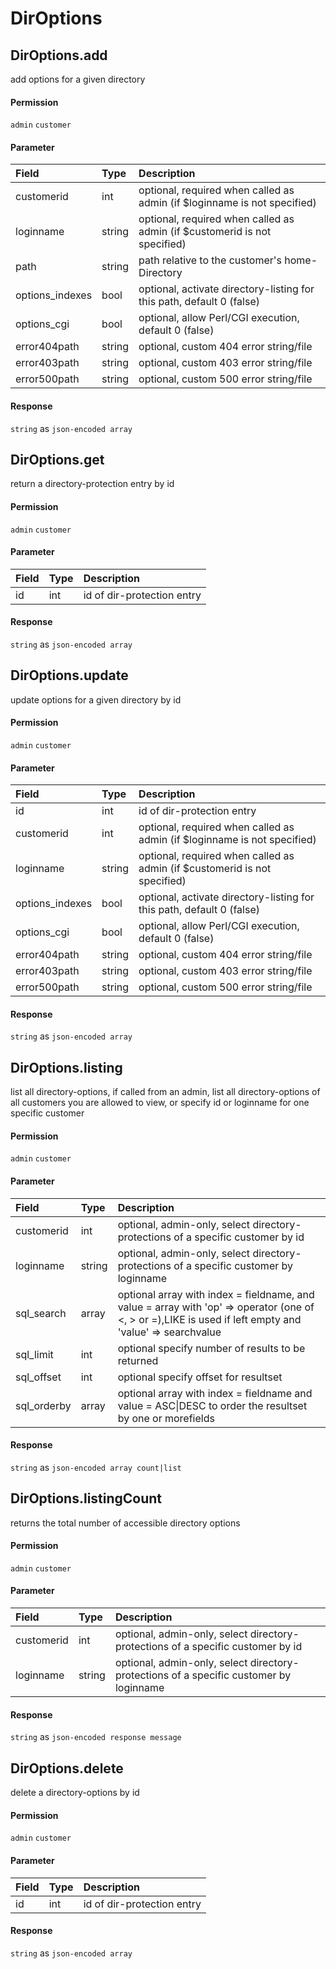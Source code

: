 # DirOptions

## DirOptions.add

add options for a given directory

#### Permission

`admin` `customer`

#### Parameter

| Field | Type | Description |
| :--- | :--- | :--- |
| customerid | int | optional, required when called as admin (if $loginname is not specified) |
| loginname | string | optional, required when called as admin (if $customerid is not specified) |
| path | string | path relative to the customer's home-Directory |
| options_indexes | bool | optional, activate directory-listing for this path, default 0 (false) |
| options_cgi | bool | optional, allow Perl/CGI execution, default 0 (false) |
| error404path | string | optional, custom 404 error string/file |
| error403path | string | optional, custom 403 error string/file |
| error500path | string | optional, custom 500 error string/file |

#### Response

`string` as `json-encoded array`

## DirOptions.get

return a directory-protection entry by id

#### Permission

`admin` `customer`

#### Parameter

| Field | Type | Description |
| :--- | :--- | :--- |
| id | int | id of dir-protection entry |

#### Response

`string` as `json-encoded array`

## DirOptions.update

update options for a given directory by id

#### Permission

`admin` `customer`

#### Parameter

| Field | Type | Description |
| :--- | :--- | :--- |
| id | int | id of dir-protection entry |
| customerid | int | optional, required when called as admin (if $loginname is not specified) |
| loginname | string | optional, required when called as admin (if $customerid is not specified) |
| options_indexes | bool | optional, activate directory-listing for this path, default 0 (false) |
| options_cgi | bool | optional, allow Perl/CGI execution, default 0 (false) |
| error404path | string | optional, custom 404 error string/file |
| error403path | string | optional, custom 403 error string/file |
| error500path | string | optional, custom 500 error string/file |

#### Response

`string` as `json-encoded array`

## DirOptions.listing

list all directory-options, if called from an admin, list all directory-options of all customers you are allowed to view, or specify id or loginname for one specific customer

#### Permission

`admin` `customer`

#### Parameter

| Field | Type | Description |
| :--- | :--- | :--- |
| customerid | int | optional, admin-only, select directory-protections of a specific customer by id |
| loginname | string | optional, admin-only, select directory-protections of a specific customer by loginname |
| sql_search | array | optional array with index = fieldname, and value = array with 'op' => operator (one of <, > or =),LIKE is used if left empty and 'value' => searchvalue |
| sql_limit | int | optional specify number of results to be returned |
| sql_offset | int | optional specify offset for resultset |
| sql_orderby | array | optional array with index = fieldname and value = ASC\|DESC to order the resultset by one or morefields |

#### Response

`string` as `json-encoded array count|list`

## DirOptions.listingCount

returns the total number of accessible directory options

#### Permission

`admin` `customer`

#### Parameter

| Field | Type | Description |
| :--- | :--- | :--- |
| customerid | int | optional, admin-only, select directory-protections of a specific customer by id |
| loginname | string | optional, admin-only, select directory-protections of a specific customer by loginname |

#### Response

`string` as `json-encoded response message`

## DirOptions.delete

delete a directory-options by id

#### Permission

`admin` `customer`

#### Parameter

| Field | Type | Description |
| :--- | :--- | :--- |
| id | int | id of dir-protection entry |

#### Response

`string` as `json-encoded array`
